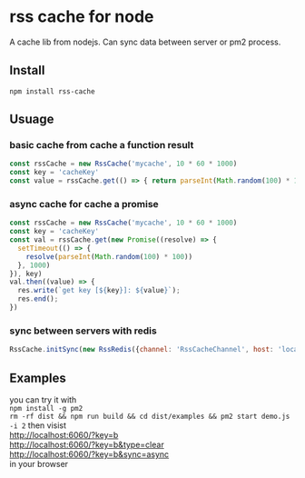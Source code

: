 # rss cache for node 
A cache lib from nodejs. Can sync data between server or pm2 process.
 
## Install 
`npm install rss-cache` 
 
## Usuage 
 
### basic cache from cache a function result
```javascript 
const rssCache = new RssCache('mycache', 10 * 60 * 1000)
const key = 'cacheKey'
const value = rssCache.get(() => { return parseInt(Math.random(100) * 100) }, key)
```

### async cache for cache a promise
```javascript 
const rssCache = new RssCache('mycache', 10 * 60 * 1000)
const key = 'cacheKey'
const val = rssCache.get(new Promise((resolve) => {
  setTimeout(() => {
    resolve(parseInt(Math.random(100) * 100))
  }, 1000)
}), key)
val.then((value) => {
  res.write(`get key [${key}]: ${value}`);
  res.end();
})
```

### sync between servers with redis 
```javascript 
RssCache.initSync(new RssRedis({channel: 'RssCacheChannel', host: 'localhost'}))
```

## Examples 
you can try it with  
`npm install -g pm2`  
`rm -rf dist && npm run build && cd dist/examples && pm2 start demo.js -i 2`
then visist  
[http://localhost:6060/?key=b](http://localhost:6060/?key=b)  
[http://localhost:6060/?key=b&type=clear](http://localhost:6060/?key=b&type=clear)  
[http://localhost:6060/?key=b&sync=async](http://localhost:6060/?key=b)  
in your browser